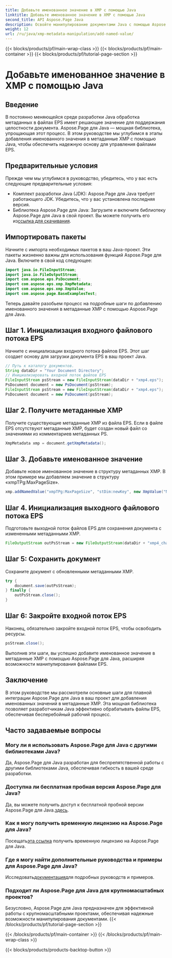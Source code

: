 ```yaml
---
title: Добавьте именованное значение в XMP с помощью Java
linktitle: Добавьте именованное значение в XMP с помощью Java
second_title: API Aspose.Page Java
description: Освойте манипулирование документами Java с помощью Aspose.Page! Легко добавляйте именованные значения в метаданные XMP с помощью нашего пошагового руководства по плавной интеграции.
weight: 12
url: /ru/java/xmp-metadata-manipulation/add-named-value/
---
```


{{< blocks/products/pf/main-wrap-class >}}
{{< blocks/products/pf/main-container >}}
{{< blocks/products/pf/tutorial-page-section >}}

# Добавьте именованное значение в XMP с помощью Java

## Введение
В постоянно меняющейся среде разработки Java обработка метаданных в файлах EPS имеет решающее значение для поддержания целостности документа. Aspose.Page для Java — мощная библиотека, упрощающая этот процесс. В этом руководстве мы углубимся в этапы добавления именованного значения в метаданные XMP с помощью Java, чтобы обеспечить надежную основу для управления файлами EPS.
## Предварительные условия
Прежде чем мы углубимся в руководство, убедитесь, что у вас есть следующие предварительные условия:
- Комплект разработки Java (JDK): Aspose.Page для Java требует работающего JDK. Убедитесь, что у вас установлена последняя версия.
- Библиотека Aspose.Page для Java: Загрузите и включите библиотеку Aspose.Page для Java в свой проект. Вы можете получить его из[ссылка для скачивания](https://releases.aspose.com/page/java/).
## Импортировать пакеты
Начните с импорта необходимых пакетов в ваш Java-проект. Эти пакеты жизненно важны для использования функций Aspose.Page для Java. Включите в свой код следующее:
```java
import java.io.FileInputStream;
import java.io.FileOutputStream;
import com.aspose.eps.PsDocument;
import com.aspose.eps.xmp.XmpMetadata;
import com.aspose.eps.xmp.XmpValue;
import com.aspose.page.BaseExamplesTest;
```
Теперь давайте разобьем процесс на подробные шаги по добавлению именованного значения в метаданные XMP с помощью Aspose.Page для Java.
## Шаг 1. Инициализация входного файлового потока EPS
Начните с инициализации входного потока файлов EPS. Этот шаг создает основу для загрузки документа EPS в ваш проект Java.
```java
// Путь к каталогу документов.
String dataDir = "Your Document Directory";
// Инициализировать входной поток файлов EPS
FileInputStream psStream = new FileInputStream(dataDir + "xmp4.eps");
PsDocument document = new PsDocument(psStream);
FileInputStream psStream = new FileInputStream(dataDir + "xmp4.eps");
PsDocument document = new PsDocument(psStream);
```
## Шаг 2. Получите метаданные XMP
Получите существующие метаданные XMP из файла EPS. Если в файле EPS отсутствуют метаданные XMP, будет создан новый файл со значениями из комментариев метаданных PS.
```java
XmpMetadata xmp = document.getXmpMetadata();
```
## Шаг 3. Добавьте именованное значение
Добавьте новое именованное значение в структуру метаданных XMP. В этом примере мы добавляем значение в структуру «xmpTPg:MaxPageSize».
```java
xmp.addNamedValue("xmpTPg:MaxPageSize", "stDim:newKey", new XmpValue("NewValue"));
```
## Шаг 4. Инициализация выходного файлового потока EPS
Подготовьте выходной поток файлов EPS для сохранения документа с измененными метаданными XMP.
```java
FileOutputStream outPsStream = new FileOutputStream(dataDir + "xmp4_changed.eps");
```
## Шаг 5: Сохранить документ
Сохраните документ с обновленными метаданными XMP.
```java
try {
    document.save(outPsStream);
} finally {
    outPsStream.close();
}
```
## Шаг 6: Закройте входной поток EPS
Наконец, обязательно закройте входной поток EPS, чтобы освободить ресурсы.
```java
psStream.close();
```
Выполнив эти шаги, вы успешно добавите именованное значение в метаданные XMP с помощью Aspose.Page для Java, расширяя возможности манипулирования файлами EPS.
## Заключение
В этом руководстве мы рассмотрели основные шаги для плавной интеграции Aspose.Page для Java в ваш проект для добавления именованных значений в метаданные XMP. Эта мощная библиотека позволяет разработчикам Java эффективно обрабатывать файлы EPS, обеспечивая бесперебойный рабочий процесс.
## Часто задаваемые вопросы
### Могу ли я использовать Aspose.Page для Java с другими библиотеками Java?
Да, Aspose.Page для Java разработан для беспрепятственной работы с другими библиотеками Java, обеспечивая гибкость в вашей среде разработки.
### Доступна ли бесплатная пробная версия Aspose.Page для Java?
 Да, вы можете получить доступ к бесплатной пробной версии Aspose.Page для Java.[здесь](https://releases.aspose.com/).
### Как я могу получить временную лицензию на Aspose.Page для Java?
 Посещать[эта ссылка](https://purchase.aspose.com/temporary-license/) получить временную лицензию на Aspose.Page для Java.
### Где я могу найти дополнительные руководства и примеры для Aspose.Page для Java?
 Исследовать[документация](https://reference.aspose.com/page/java/)для подробных руководств и примеров.
### Подходит ли Aspose.Page для Java для крупномасштабных проектов?
Безусловно, Aspose.Page для Java предназначен для эффективной работы с крупномасштабными проектами, обеспечивая надежные возможности манипулирования документами.
{{< /blocks/products/pf/tutorial-page-section >}}

{{< /blocks/products/pf/main-container >}}
{{< /blocks/products/pf/main-wrap-class >}}

{{< blocks/products/products-backtop-button >}}
